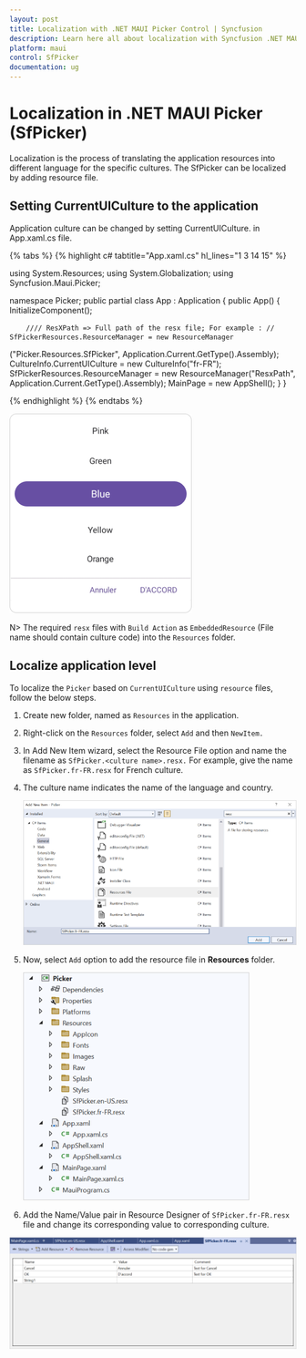 ```yaml
---
layout: post
title: Localization with .NET MAUI Picker Control | Syncfusion
description: Learn here all about localization with Syncfusion .NET MAUI Picker (SfPicker) control.
platform: maui
control: SfPicker
documentation: ug
---
```


# Localization in .NET MAUI Picker (SfPicker)

Localization is the process of translating the application resources into different language for the specific cultures. The SfPicker can be localized by adding resource file.

## Setting CurrentUICulture to the application

Application culture can be changed by setting CurrentUICulture. in App.xaml.cs file.

{% tabs %}
{% highlight c# tabtitle="App.xaml.cs" hl_lines="1 3 14 15" %}

using System.Resources;
using System.Globalization;
using Syncfusion.Maui.Picker;

namespace Picker;
public partial class App : Application
{
    public App()
    {
        InitializeComponent();

        //// ResXPath => Full path of the resx file; For example : // SfPickerResources.ResourceManager = new ResourceManager
("Picker.Resources.SfPicker", Application.Current.GetType().Assembly);
        CultureInfo.CurrentUICulture = new CultureInfo("fr-FR");
        SfPickerResources.ResourceManager = new ResourceManager("ResxPath", Application.Current.GetType().Assembly);
        MainPage = new AppShell();
    }
}

{% endhighlight %}
{% endtabs %}

   ![Picker localization in .NET MAUI Date Picker.](images/localization/maui-picker-localization.png)

N>
The required `resx` files with `Build Action` as `EmbeddedResource` (File name should contain culture code) into the `Resources` folder.

## Localize application level

To localize the `Picker` based on `CurrentUICulture` using `resource` files, follow the below steps.

   1. Create new folder, named as `Resources` in the application.

   2. Right-click on the `Resources` folder, select `Add` and then `NewItem.`

   3. In Add New Item wizard, select the Resource File option and name the filename as `SfPicker.<culture name>.resx.` For example, give the name as `SfPicker.fr-FR.resx` for French culture.

   4. The culture name indicates the name of the language and country.

        ![shows-the-name-of-resource-file-to-be-added-for-maui-picker](images/localization/shows-the-name-of-resource-file-to-be-added-for-maui-picker.png)

   5. Now, select `Add` option to add the resource file in **Resources** folder.

        ![shows-the-added-resource-file-for-french-language-in-maui-picker](images/localization/shows-the-added-resource-file-for-french-language-in-maui-picker.png)

   6. Add the Name/Value pair in Resource Designer of `SfPicker.fr-FR.resx` file and change its corresponding value to corresponding culture.

   ![shows-the-added-resource-file-name-value-pair-in-the-resource-designer-in-maui-picker](images/localization/shows-the-added-resource-file-name-value-pair-in-the-resource-designer-in-maui-picker.png)